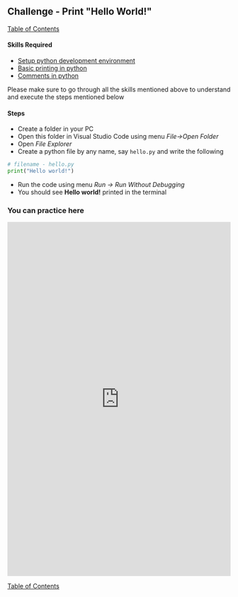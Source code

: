 ## Challenge - Print "Hello World!"
[Table of Contents](https://nagasudhir.blogspot.com/2020/04/taming-python-table-of-contents.html)

#### Skills Required
* [Setup python development environment](https://nagasudhir.blogspot.com/2020/04/setup-python-development-environment_14.html)
* [Basic printing in python](https://nagasudhir.blogspot.com/2020/04/basic-printing-in-python.html)
* [Comments in python](https://nagasudhir.blogspot.com/2020/04/comments-in-python.html)

Please make sure to go through all the skills mentioned above to understand and execute the steps mentioned below

#### Steps
* Create a folder in your PC
* Open this folder in Visual Studio Code using menu _File->Open Folder_
* Open _File Explorer_
* Create a python file by any name, say ```hello.py``` and write the following
```python
# filename - hello.py
print("Hello world!")
```
* Run the code using menu _Run -> Run Without Debugging_
* You should see __Hello world!__ printed in the terminal

### You can practice here
<iframe height="800px" width="100%" src="https://repl.it/repls/FondNutritiousParticle?lite=true" scrolling="no" frameborder="no" allowtransparency="true" allowfullscreen="true" sandbox="allow-forms allow-pointer-lock allow-popups allow-same-origin allow-scripts allow-modals"></iframe>

[Table of Contents](https://nagasudhir.blogspot.com/2020/04/taming-python-table-of-contents.html)
<!--stackedit_data:
eyJwcm9wZXJ0aWVzIjoidGl0bGU6IFByaW50IFwiSGVsbG8gV2
9ybGQhXCJcbmF1dGhvcjogTmFnYXN1ZGhpciBQdWxsYVxudGFn
czogJ3B5dGhvbiwgbGVhcm5pbmcsIHRhbWluZ19weXRob25fZ2
9hbCdcbmNhdGVnb3JpZXM6IHRhbWluZ19weXRob25fZ29hbFxu
ZGF0ZTogJzIwMjAtMDQtMTUnXG4iLCJoaXN0b3J5IjpbLTEwND
MxNTM4NjYsMTQ4OTE0MTYxMCwtMTY1ODgyODQ0MywtMTg0MTA3
MzQyNiwtMTAwNTg1NzYxNF19
-->